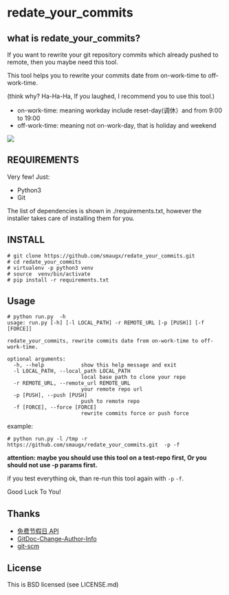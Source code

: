 # redate\_your\_commits

## what is redate\_your\_commits?
If you want to rewrite your git repository commits which already pushed to remote, then you maybe need this tool.

This tool helps you to rewrite your commits date from on-work-time to off-work-time. 

(think why? Ha-Ha-Ha, If you laughed, I recommend you to use this tool.)

+ on\-work\-time: meaning workday include reset-day(调休）and from 9:00 to  19:00
+ off\-work\-time: meaning not on\-work\-day, that is holiday and weekend

![](https://cdn.jsdelivr.net/gh/smaugx/MyblogImgHosting_2/redate_your_commits/redate_your_commits_usage.gif)


## REQUIREMENTS
Very few! Just:

+ Python3
+ Git

The list of dependencies is shown in ./requirements.txt, however the installer takes care of installing them for you.


## INSTALL
```
# git clone https://github.com/smaugx/redate_your_commits.git
# cd redate_your_commits
# virtualenv -p python3 venv
# source  venv/bin/activate
# pip install -r requirements.txt

```

## Usage
```
# python run.py  -h
usage: run.py [-h] [-l LOCAL_PATH] -r REMOTE_URL [-p [PUSH]] [-f [FORCE]]

redate_your_commits, rewrite commits date from on-work-time to off-work-time.

optional arguments:
  -h, --help            show this help message and exit
  -l LOCAL_PATH, --local_path LOCAL_PATH
                        local base path to clone your repo
  -r REMOTE_URL, --remote_url REMOTE_URL
                        your remote repo url
  -p [PUSH], --push [PUSH]
                        push to remote repo
  -f [FORCE], --force [FORCE]
                        rewrite commits force or push force
```

example:

```
# python run.py -l /tmp -r https://github.com/smaugx/redate_your_commits.git  -p -f
```

**attention: maybe you should use this tool on a test-repo first, Or you should not use -p params first.**

if you test everything ok, than re-run this tool again with `-p` `-f`. 

Good Luck To You!

## Thanks
+ [免费节假日 API](https://timor.tech/api/holiday/)
+ [GitDoc-Change-Author-Info](https://docs.github.com/en/github/using-git/changing-author-info)
+ [git-scm](https://git-scm.com/docs/git-filter-branch)

## License
This is BSD licensed (see LICENSE.md)